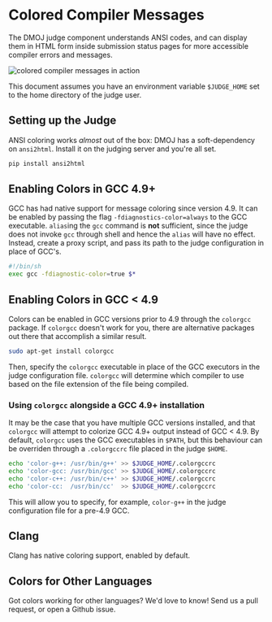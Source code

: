 # Colored Compiler Messages
The DMOJ judge component understands ANSI codes, and can display them in HTML form inside submission status pages for more accessible compiler errors and messages.

![colored compiler messages in action](https://sc-cdn.scaleengine.net/i/c1b33b24338f680a6d2356b0c734789c.png)

This document assumes you have an environment variable `$JUDGE_HOME` set to the home directory of the judge user.

## Setting up the Judge
ANSI coloring works _almost_ out of the box: DMOJ has a soft-dependency on `ansi2html`. Install it on the judging server and you're all set.

```sh
pip install ansi2html
```

## Enabling Colors in GCC 4.9+
GCC has had native support for message coloring since version 4.9. It can be enabled by passing the flag `-fdiagnostics-color=always` to the GCC executable. `alias`ing the `gcc` command is **not** sufficient, since the judge does not invoke `gcc` through shell and hence the `alias` will have no effect. Instead, create a proxy script, and pass its path to the judge configuration in place of GCC's.

```sh
#!/bin/sh
exec gcc -fdiagnostic-color=true $*
```

## Enabling Colors in GCC < 4.9
Colors can be enabled in GCC versions prior to 4.9 through the `colorgcc` package. If `colorgcc` doesn't work for you, there are alternative packages out there that accomplish a similar result.

```sh
sudo apt-get install colorgcc
```

Then, specify the `colorgcc` executable in place of the GCC executors in the judge configuration file. `colorgcc` will determine which compiler to use based on the file extension of the file being compiled.

### Using `colorgcc` alongside a GCC 4.9+ installation
It may be the case that you have multiple GCC versions installed, and that `colorgcc` will attempt to colorize GCC 4.9+ output instead of GCC < 4.9. By default, `colorgcc` uses the GCC executables in `$PATH`, but this behaviour can be overriden through a `.colorgccrc` file placed in the judge `$HOME`.

```sh
echo 'color-g++: /usr/bin/g++' >> $JUDGE_HOME/.colorgccrc
echo 'color-gcc: /usr/bin/gcc' >> $JUDGE_HOME/.colorgccrc
echo 'color-c++: /usr/bin/c++' >> $JUDGE_HOME/.colorgccrc
echo 'color-cc:  /usr/bin/cc'  >> $JUDGE_HOME/.colorgccrc
```

This will allow you to specify, for example, `color-g++` in the judge configuration file for a pre-4.9 GCC.

## Clang
Clang has native coloring support, enabled by default.

## Colors for Other Languages
Got colors working for other languages? We'd love to know! Send us a pull request, or open a Github issue.
